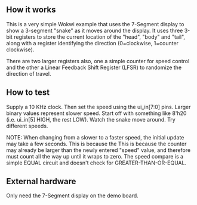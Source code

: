 ## How it works

This is a very simple Wokwi example that uses the 7-Segment display to show a 3-segment "snake" as it 
moves around the display.  It uses three 3-bit registers to store the current location of the
"head", "body" and "tail", along with a register identifying the direction (0=clockwise, 1=counter clockwise).

There are two larger registers also, one a simple counter for speed control and the other a Linear Feedback Shift Register (LFSR)
to randomize the direction of travel.

## How to test

Supply a 10 KHz clock.  Then set the speed using the ui_in[7:0] pins.  Larger binary values represent slower speed.  Start off 
with something like 8'h20 (i.e. ui_in[5] HIGH, the rest LOW).  Watch the snake move around.  Try different speeds.  

NOTE:  When changing from a slower to a faster speed, the initial update may take a few seconds.  This is because the 
This is because the counter may already be larger than the newly entered "speed" value, and therefore must count all the 
way up until it wraps to zero.  The speed compare is a simple EQUAL circuit and doesn't check for GREATER-THAN-OR-EQUAL.

## External hardware

Only need the 7-Segment display on the demo board.
